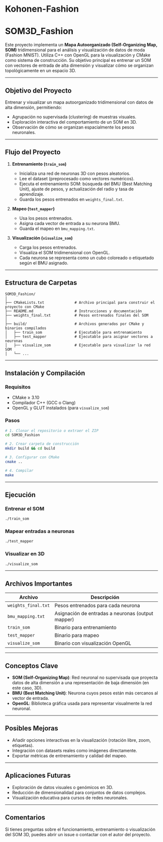 # Kohonen-Fashion


# SOM3D_Fashion

Este proyecto implementa un **Mapa Autoorganizado (Self-Organizing Map, SOM)** tridimensional para el análisis y visualización de datos de moda (Fashion MNIST). Utiliza C++ con OpenGL para la visualización y CMake como sistema de construcción. Su objetivo principal es entrenar un SOM con vectores de entrada de alta dimensión y visualizar cómo se organizan topológicamente en un espacio 3D.

---

##  Objetivo del Proyecto

Entrenar y visualizar un mapa autoorganizado tridimensional con datos de alta dimensión, permitiendo:

- Agrupación no supervisada (clustering) de muestras visuales.
- Exploración interactiva del comportamiento de un SOM en 3D.
- Observación de cómo se organizan espacialmente los pesos neuronales.

---

## Flujo del Proyecto

1. **Entrenamiento (`train_som`)** 
   - Inicializa una red de neuronas 3D con pesos aleatorios.
   - Lee el dataset (preprocesado como vectores numéricos).
   - Ejecuta el entrenamiento SOM: búsqueda del BMU (Best Matching Unit), ajuste de pesos, y actualización del radio y tasa de aprendizaje.
   - Guarda los pesos entrenados en `weights_final.txt`.

2. **Mapeo (`test_mapper`)** 
   - Usa los pesos entrenados.
   - Asigna cada vector de entrada a su neurona BMU.
   - Guarda el mapeo en `bmu_mapping.txt`.

3. **Visualización (`visualize_som`)** 
   - Carga los pesos entrenados.
   - Visualiza el SOM tridimensional con OpenGL.
   - Cada neurona se representa como un cubo coloreado o etiquetado según el BMU asignado.

---

##  Estructura de Carpetas

```
SOM3D_Fashion/
│
├── CMakeLists.txt              # Archivo principal para construir el proyecto con CMake
├── README.md                   # Instrucciones y documentación
├── weights_final.txt           # Pesos entrenados finales del SOM
│
├── build/                      # Archivos generados por CMake y binarios compilados
│   ├── train_som               # Ejecutable para entrenamiento
│   ├── test_mapper             # Ejecutable para asignar vectores a neuronas
│   ├── visualize_som           # Ejecutable para visualizar la red SOM
│   └── ...
```

---

##  Instalación y Compilación

### Requisitos

- CMake ≥ 3.10
- Compilador C++ (GCC o Clang)
- OpenGL y GLUT instalados (para `visualize_som`)

### Pasos

```bash
# 1. Clonar el repositorio o extraer el ZIP
cd SOM3D_Fashion

# 2. Crear carpeta de construcción
mkdir build && cd build

# 3. Configurar con CMake
cmake ..

# 4. Compilar
make
```

---

##  Ejecución

### Entrenar el SOM

```bash
./train_som
```

### Mapear entradas a neuronas

```bash
./test_mapper
```

### Visualizar en 3D

```bash
./visualize_som
```

---

##  Archivos Importantes

| Archivo                  | Descripción                                       |
|--------------------------|---------------------------------------------------|
| `weights_final.txt`      | Pesos entrenados para cada neurona                |
| `bmu_mapping.txt`        | Asignación de entradas a neuronas (output mapper) |
| `train_som`              | Binario para entrenamiento                        |
| `test_mapper`            | Binario para mapeo                                |
| `visualize_som`          | Binario con visualización OpenGL                  |

---

##  Conceptos Clave

- **SOM (Self-Organizing Map)**: Red neuronal no supervisada que proyecta datos de alta dimensión a una representación de baja dimensión (en este caso, 3D).
- **BMU (Best Matching Unit)**: Neurona cuyos pesos están más cercanos al vector de entrada.
- **OpenGL**: Biblioteca gráfica usada para representar visualmente la red neuronal.

---

##  Posibles Mejoras

- Añadir opciones interactivas en la visualización (rotación libre, zoom, etiquetas).
- Integración con datasets reales como imágenes directamente.
- Exportar métricas de entrenamiento y calidad del mapeo.

---

##  Aplicaciones Futuras

- Exploración de datos visuales o genómicos en 3D.
- Reducción de dimensionalidad para conjuntos de datos complejos.
- Visualización educativa para cursos de redes neuronales.

---


## Comentarios

Si tienes preguntas sobre el funcionamiento, entrenamiento o visualización del SOM 3D, puedes abrir un issue o contactar con el autor del proyecto.

